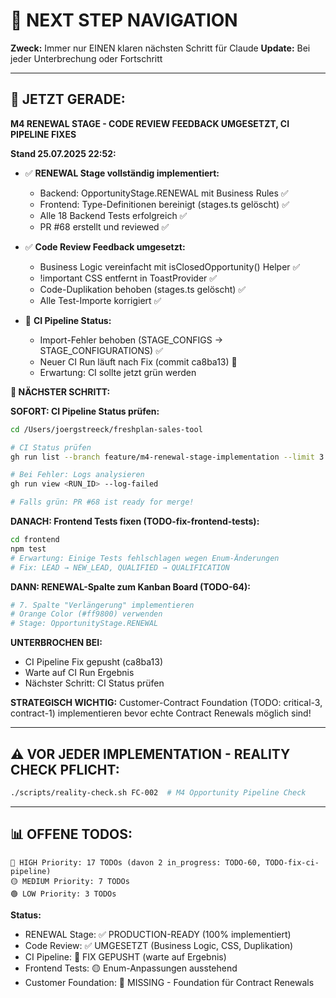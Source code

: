 # 🧭 NEXT STEP NAVIGATION

**Zweck:** Immer nur EINEN klaren nächsten Schritt für Claude
**Update:** Bei jeder Unterbrechung oder Fortschritt

---

## 🎯 JETZT GERADE:

**M4 RENEWAL STAGE - CODE REVIEW FEEDBACK UMGESETZT, CI PIPELINE FIXES**

**Stand 25.07.2025 22:52:**
- ✅ **RENEWAL Stage vollständig implementiert:**
  - Backend: OpportunityStage.RENEWAL mit Business Rules ✅
  - Frontend: Type-Definitionen bereinigt (stages.ts gelöscht) ✅
  - Alle 18 Backend Tests erfolgreich ✅
  - PR #68 erstellt und reviewed ✅

- ✅ **Code Review Feedback umgesetzt:**
  - Business Logic vereinfacht mit isClosedOpportunity() Helper ✅
  - !important CSS entfernt in ToastProvider ✅
  - Code-Duplikation behoben (stages.ts gelöscht) ✅
  - Alle Test-Importe korrigiert ✅

- 🔄 **CI Pipeline Status:**
  - Import-Fehler behoben (STAGE_CONFIGS → STAGE_CONFIGURATIONS) ✅
  - Neuer CI Run läuft nach Fix (commit ca8ba13) 🔄
  - Erwartung: CI sollte jetzt grün werden

**🚀 NÄCHSTER SCHRITT:**

**SOFORT: CI Pipeline Status prüfen:**

```bash
cd /Users/joergstreeck/freshplan-sales-tool

# CI Status prüfen
gh run list --branch feature/m4-renewal-stage-implementation --limit 3

# Bei Fehler: Logs analysieren
gh run view <RUN_ID> --log-failed

# Falls grün: PR #68 ist ready for merge!
```

**DANACH: Frontend Tests fixen (TODO-fix-frontend-tests):**
```bash
cd frontend
npm test
# Erwartung: Einige Tests fehlschlagen wegen Enum-Änderungen
# Fix: LEAD → NEW_LEAD, QUALIFIED → QUALIFICATION
```

**DANN: RENEWAL-Spalte zum Kanban Board (TODO-64):**
```bash
# 7. Spalte "Verlängerung" implementieren
# Orange Color (#ff9800) verwenden
# Stage: OpportunityStage.RENEWAL
```

**UNTERBROCHEN BEI:**
- CI Pipeline Fix gepusht (ca8ba13)
- Warte auf CI Run Ergebnis
- Nächster Schritt: CI Status prüfen

**STRATEGISCH WICHTIG:**
Customer-Contract Foundation (TODO: critical-3, contract-1) implementieren bevor echte Contract Renewals möglich sind!

---

## ⚠️ VOR JEDER IMPLEMENTATION - REALITY CHECK PFLICHT:
```bash
./scripts/reality-check.sh FC-002  # M4 Opportunity Pipeline Check
```

---

## 📊 OFFENE TODOS:
```
🔴 HIGH Priority: 17 TODOs (davon 2 in_progress: TODO-60, TODO-fix-ci-pipeline)
🟡 MEDIUM Priority: 7 TODOs  
🟢 LOW Priority: 3 TODOs
```

**Status:**
- RENEWAL Stage: ✅ PRODUCTION-READY (100% implementiert)
- Code Review: ✅ UMGESETZT (Business Logic, CSS, Duplikation)
- CI Pipeline: 🔄 FIX GEPUSHT (warte auf Ergebnis)
- Frontend Tests: 🟡 Enum-Anpassungen ausstehend
- Customer Foundation: 🚨 MISSING - Foundation für Contract Renewals